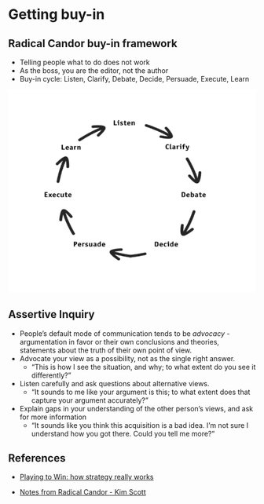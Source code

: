 # Getting buy-in

## Radical Candor buy-in framework
- Telling people what to do does not work
- As the boss, you are the editor, not the author
- Buy-in cycle: Listen, Clarify, Debate, Decide, Persuade, Execute, Learn

![](../imgs/execution_cycle.png)


## Assertive Inquiry
- People’s default mode of communication tends to be _advocacy_ - argumentation in favor or their own conclusions and theories, statements about the truth of their own point of view.
- Advocate your view as a possibility, not as the single right answer.
    - “This is how I see the situation, and why; to what extent do you see it differently?”
- Listen carefully and ask questions about alternative views.
    - “It sounds to me like your argument is this; to what extent does that capture your argument accurately?” 
- Explain gaps in your understanding of the other person’s views, and ask for more information
    - “It sounds like you think this acquisition is a bad idea. I’m not sure I understand how you got there. Could you tell me more?”



## References

- [Playing to Win: how strategy really works](https://www.amazon.com/gp/product/142218739X)

- [Notes from Radical Candor - Kim Scott](https://hackernoon.com/notes-from-radical-candor-kim-scott-b663c019d025)